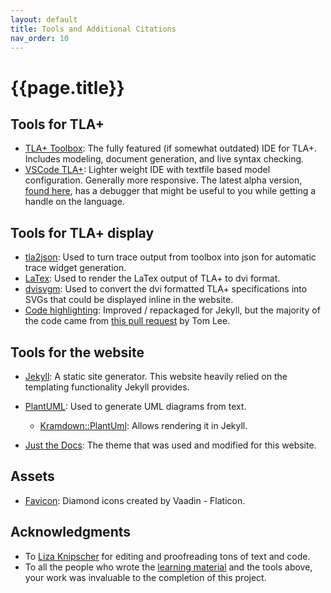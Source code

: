 ```yaml
---
layout: default
title: Tools and Additional Citations
nav_order: 10
---
```


# {{page.title}}

## Tools for TLA+
- [TLA+ Toolbox](https://lamport.azurewebsites.net/tla/toolbox.html): The fully featured (if somewhat outdated) IDE for TLA+. Includes modeling, document generation, and live syntax checking.
- [VSCode TLA+](https://marketplace.visualstudio.com/items?itemName=alygin.vscode-tlaplus): Lighter weight IDE with textfile based model configuration. Generally more responsive. The latest alpha version, [found here](https://github.com/tlaplus/vscode-tlaplus/releases), has a debugger that might be useful to you while getting a handle on the language.

## Tools for TLA+ display
- [tla2json](https://github.com/japgolly/tla2json): Used to turn trace output from toolbox into json for automatic trace widget generation.
- [LaTex](https://www.latex-project.org/): Used to render the LaTex output of TLA+ to dvi format.
- [dvisvgm](https://dvisvgm.de/): Used to convert the dvi formatted TLA+ specifications into SVGs that could be displayed inline in the website.
- [Code highlighting](https://github.com/ElliotSwart/practicalformalmodeling/blob/initial/_plugins/tla.rb): Improved / repackaged for Jekyll, but the majority of the code came from [this pull request](https://github.com/rouge-ruby/rouge/pull/1740) by Tom Lee.

## Tools for the website
- [Jekyll](https://jekyllrb.com/): A static site generator. This website heavily relied on the templating functionality Jekyll provides.
- [PlantUML](https://plantuml.com/): Used to generate UML diagrams from text.
    - [Kramdown::PlantUml](https://github.com/SwedbankPay/kramdown-plantuml): Allows rendering it in Jekyll.

- [Just the Docs](https://just-the-docs.github.io/just-the-docs/): The theme that was used and modified for this website.


## Assets
- [Favicon](https://www.flaticon.com/free-icons/diamond): Diamond icons created by Vaadin - Flaticon.


## Acknowledgments
- To [Liza Knipscher](https://github.com/knipscher) for editing and proofreading tons of text and code.
- To all the people who wrote the [learning material](../learning-material) and the tools above, your work was invaluable to the completion of this project.
